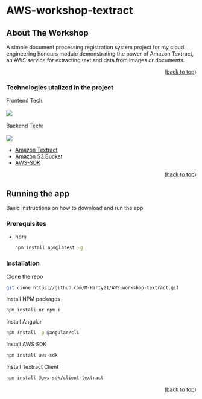 # AWS-workshop-textract

## About The Workshop

A simple document processing registration system project for my cloud engineering honours module demonstrating the power of Amazon Textract, an AWS service for extracting text and data from images or documents.

<p align="right">(<a href="#top">back to top</a>)</p>


### Technologies utalized in the project
Frontend Tech:
<br>
<br>
<img src="https://img.shields.io/badge/Angular Web-F44336?style=for-the-badge&logo=angular&logoColor=white" >
<br>
<br>
Backend Tech:
<br>
<br>
<img src="https://img.shields.io/badge/Amazon_AWS-FF9900?style=for-the-badge&logo=amazonaws&logoColor=white" >
<br>
* [Amazon Textract](https://aws.amazon.com/textract/)
* [Amazon S3 Bucket](https://aws.amazon.com/s3/)
* [AWS-SDK](https://aws.amazon.com/tools/)

<p align="right">(<a href="#top">back to top</a>)</p>


## Running the app

Basic instructions on how to download and run the app

### Prerequisites

* npm
  ```sh
  npm install npm@latest -g
  ```

### Installation

 Clone the repo
   ```sh
   git clone https://github.com/M-Harty21/AWS-workshop-textract.git
   ```
 Install NPM packages
   ```sh
   npm install or npm i
   ```
 Install Angular
   ```sh
   npm install -g @angular/cli
   ```
 Install AWS SDK
   ```sh
   npm install aws-sdk
   ```
 Install Textract Client
   ```sh
   npm install @aws-sdk/client-textract
   ```

<p align="right">(<a href="#top">back to top</a>)</p>
